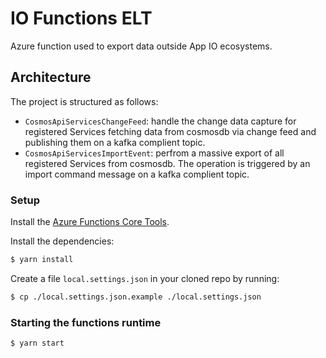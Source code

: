 # IO Functions ELT

Azure function used to export data outside App IO ecosystems.

## Architecture

The project is structured as follows:

* `CosmosApiServicesChangeFeed`: handle the change data capture for registered Services fetching data from cosmosdb via change feed and publishing them on a kafka complient topic.
* `CosmosApiServicesImportEvent`: perfrom a massive export of all registered Services from cosmosdb. The operation is triggered by an import command message on a kafka complient topic.

### Setup

Install the [Azure Functions Core Tools](https://github.com/Azure/azure-functions-core-tools).

Install the dependencies:

```bash
$ yarn install
```

Create a file `local.settings.json` in your cloned repo by running:

```bash
$ cp ./local.settings.json.example ./local.settings.json
```

### Starting the functions runtime

```bash
$ yarn start
```
